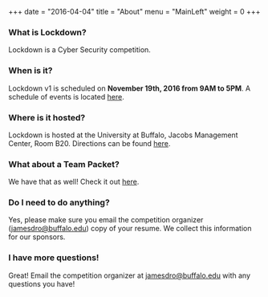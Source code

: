 +++
date = "2016-04-04"
title = "About"
menu = "MainLeft"
weight = 0
+++

### What is Lockdown?
Lockdown is a Cyber Security competition.

### When is it?
Lockdown v1 is scheduled on **November 19th, 2016 from 9AM to 5PM**. A schedule of events is located [here](/schedule).

### Where is it hosted?
Lockdown is hosted at the University at Buffalo, Jacobs Management Center, Room B20. Directions can be found [here](/directions).

### What about a Team Packet?
We have that as well! Check it out [here](https://catflix.cat).

### Do I need to do anything?
Yes, please make sure you email the competition organizer ([jamesdro@buffalo.edu](mailto:jamesdro@buffalo.edu?subject=Lockdown)) copy of your resume.  We collect this information for our sponsors.

### I have more questions!
Great! Email the competition organizer at [jamesdro@buffalo.edu](mailto:jamesdro@buffalo.edu?subject=Lockdown+Question) with any questions you have!
